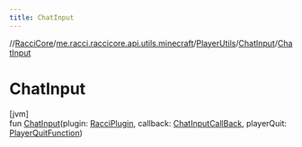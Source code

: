 ```yaml
---
title: ChatInput
---
```

//[RacciCore](../../../../index.html)/[me.racci.raccicore.api.utils.minecraft](../../index.html)/[PlayerUtils](../index.html)/[ChatInput](index.html)/[ChatInput](-chat-input.html)



# ChatInput



[jvm]\
fun [ChatInput](-chat-input.html)(plugin: [RacciPlugin](../../../me.racci.raccicore.api.plugin/-racci-plugin/index.html), callback: [ChatInputCallBack](../../index.html#-38014740%2FClasslikes%2F863300109), playerQuit: [PlayerQuitFunction](../../index.html#-400580617%2FClasslikes%2F863300109))




